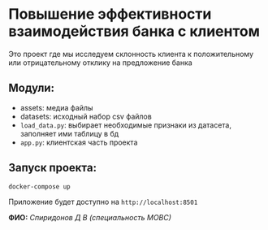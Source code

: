 # Повышение эффективности взаимодействия банка с клиентом

Это проект где мы исследуем склонность клиента к положительному или отрицательному отклику на предложение банка

## Модули:
* assets: медиа файлы
* datasets: исходный набор csv файлов
* `load_data.py`: выбирает необходимые признаки из датасета, заполняет ими таблицу в бд
* `app.py`: клиентская часть проекта

## Запуск проекта:

```
docker-compose up
```

Приложение будет доступно на `http://localhost:8501`

__ФИО:__ _Спиридонов Д В (специальность МОВС)_
